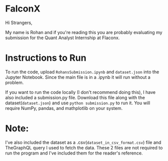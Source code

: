 # FalconX

Hi Strangers, 

My name is Rohan and if you're reading this you are probably evaluating my submission for the Quant Analyst Internship at Flaconx. 

# Instructions to Run 
To run the code, upload `RohansSubmission.ipynb` and `dataset.json` into the Jupyter Notebook. Since the main file is in a .ipynb it will run without a problem. 


If you want to run the code locally (I don't recommend doing this), I have also included a submission.py file. Download this file along with the dataset(`dataset.json`) and use `python submission.py` to run it. You will require NumPy, pandas, and mathplotlib on your system. 

# Note:
I've also included the dataset as a .csv(`dataset_in_csv_format.csv`) file and TheGraphQL query I used to fetch the data. These 2 files are not required to run the program and I've included them for the reader's reference.  
